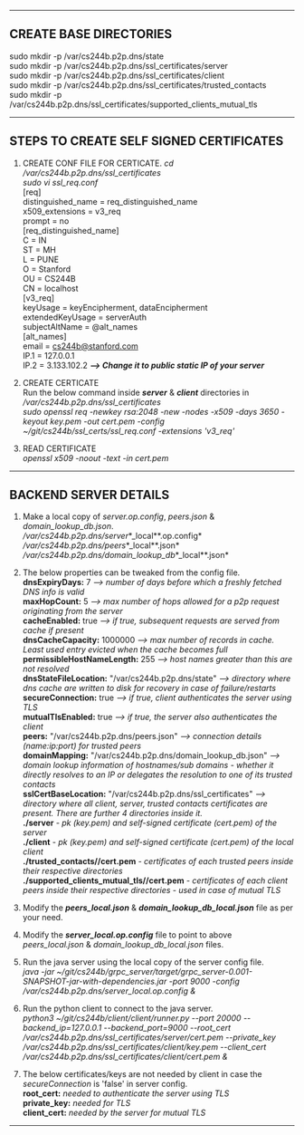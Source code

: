 --------------------------------------------------------------------------------------------------------------------------------
**CREATE BASE DIRECTORIES**  
--------------------------------------------------------------------------------------------------------------------------------
sudo mkdir -p /var/cs244b.p2p.dns/state  
sudo mkdir -p /var/cs244b.p2p.dns/ssl_certificates/server  
sudo mkdir -p /var/cs244b.p2p.dns/ssl_certificates/client  
sudo mkdir -p /var/cs244b.p2p.dns/ssl_certificates/trusted_contacts  
sudo mkdir -p /var/cs244b.p2p.dns/ssl_certificates/supported_clients_mutual_tls  

--------------------------------------------------------------------------------------------------------------------------------
**STEPS TO CREATE SELF SIGNED CERTIFICATES**  
--------------------------------------------------------------------------------------------------------------------------------
1) CREATE CONF FILE FOR CERTICATE. 
*cd /var/cs244b.p2p.dns/ssl_certificates*  
*sudo vi ssl_req.conf*  
	[req]  
	distinguished_name = req_distinguished_name  
	x509_extensions = v3_req  
	prompt = no  
	[req_distinguished_name]  
	C = IN  
	ST = MH  
	L = PUNE  
	O = Stanford  
	OU = CS244B  
	CN = localhost  
	[v3_req]  
	keyUsage = keyEncipherment, dataEncipherment  
	extendedKeyUsage = serverAuth  
	subjectAltName = @alt_names  
	[alt_names]  
	email = cs244b@stanford.com  
	IP.1 = 127.0.0.1  
	IP.2 = 3.133.102.2 ***\-\-\> Change it to public static IP of your server***  

2) CREATE CERTICATE  
Run the below command inside ***server*** & ***client*** directories in */var/cs244b.p2p.dns/ssl_certificates*  
*sudo openssl req -newkey rsa:2048 -new -nodes -x509 -days 3650 -keyout key.pem -out cert.pem -config ~/git/cs244b/ssl_certs/ssl_req.conf -extensions 'v3_req'*  

3) READ CERTIFICATE  
*openssl x509 -noout -text -in cert.pem*  

--------------------------------------------------------------------------------------------------------------------------------
**BACKEND SERVER DETAILS**  
--------------------------------------------------------------------------------------------------------------------------------
1) Make a local copy of *server.op.config*, *peers.json* & *domain_lookup_db.json*.  
*/var/cs244b.p2p.dns/server**\_local**.op.config*  
*/var/cs244b.p2p.dns/peers**\_local**.json*  
*/var/cs244b.p2p.dns/domain\_lookup\_db**\_local**.json*  

2) The below properties can be tweaked from the config file.  
**dnsExpiryDays:** 7 *\-\-\> number of days before which a freshly fetched DNS info is valid*  
**maxHopCount:** 5 *\-\-\> max number of hops allowed for a p2p request originating from the server*  
**cacheEnabled:** true *\-\-\> if true, subsequent requests are served from cache if present*  
**dnsCacheCapacity:** 1000000 *\-\-\> max number of records in cache. Least used entry evicted when the cache becomes full*  
**permissibleHostNameLength:** 255 *\-\-\> host names greater than this are not resolved*  
**dnsStateFileLocation:** "/var/cs244b.p2p.dns/state" *\-\-\> directory where dns cache are written to disk for recovery in case of failure/restarts*  
**secureConnection:** true *\-\-\> if true, client authenticates the server using TLS*  
**mutualTlsEnabled:** true *\-\-\> if true, the server also authenticates the client*  
**peers:** "/var/cs244b.p2p.dns/peers.json" *\-\-\> connection details (name:ip:port) for trusted peers*  
**domainMapping:** "/var/cs244b.p2p.dns/domain_lookup_db.json" *\-\-\> domain lookup information of hostnames/sub domains - whether it directly resolves to an IP or delegates the resolution to one of its trusted contacts*  
**sslCertBaseLocation:** "/var/cs244b.p2p.dns/ssl_certificates" *\-\-\> directory where all client, server, trusted contacts certificates are present. There are further 4 directories inside it.*  
    **./server** - *pk (key.pem) and self-signed certificate (cert.pem) of the server*  
    **./client** - *pk (key.pem) and self-signed certificate (cert.pem) of the local client*  
    **./trusted_contacts/<peer name>/cert.pem** - *certificates of each trusted peers inside their respective directories*  
    **./supported_clients_mutual_tls/<client peer name>/cert.pem** - *certificates of each client peers inside their respective directories - used in case of mutual TLS*  

3) Modify the ***peers_local.json*** & ***domain_lookup_db_local.json*** file as per your need.  

4) Modify the ***server_local.op.config*** file to point to above *peers_local.json* & *domain_lookup_db_local.json* files.  

5) Run the java server using the local copy of the server config file.  
*java -jar ~/git/cs244b/grpc_server/target/grpc_server-0.001-SNAPSHOT-jar-with-dependencies.jar -port 9000 -config /var/cs244b.p2p.dns/server_local.op.config &*  

6) Run the python client to connect to the java server.  
*python3 ~/git/cs244b/client/client/runner.py --port 20000 --backend_ip=127.0.0.1 --backend_port=9000 --root_cert /var/cs244b.p2p.dns/ssl_certificates/server/cert.pem --private_key /var/cs244b.p2p.dns/ssl_certificates/client/key.pem --client_cert /var/cs244b.p2p.dns/ssl_certificates/client/cert.pem &*  

7) The below certificates/keys are not needed by client in case the *secureConnection* is 'false' in server config.  
**root_cert:** *needed to authenticate the server using TLS*  
**private_key:** *needed for TLS*  
**client_cert:** *needed by the server for mutual TLS*  

--------------------------------------------------------------------------------------------------------------------------------